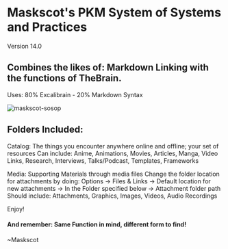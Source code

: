 # Maskscot's PKM System of Systems and Practices
Version 14.0

## Combines the likes of: Markdown Linking with the functions of TheBrain.

Uses: 80% Excalibrain - 20% Markdown Syntax

![maskscot-sosop](https://github.com/Maskscot/System-of-Practices-by-Maskscot/assets/112918049/c483a2ce-31ac-4048-8385-b38379f87c41)

## Folders Included:

Catalog: The things you encounter anywhere online and offline; your set of resources
Can include: Anime, Animations, Movies, Articles, Manga, Video Links, Research, Interviews, Talks/Podcast, Templates, Frameworks

Media: Supporting Materials through media files
Change the folder location for attachments by doing: Options -> Files & Links -> Default location for new attachments -> In the Folder specified below -> Attachment folder path  
Should include: Attachments, Graphics, Images, Videos, Audio Recordings

Enjoy!

#### And remember: Same Function in mind, different form to find!

~Maskscot
